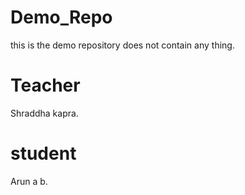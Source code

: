 # Demo_Repo

this is the demo repository does not contain any thing.

# Teacher

Shraddha kapra.

# student

Arun a b.
